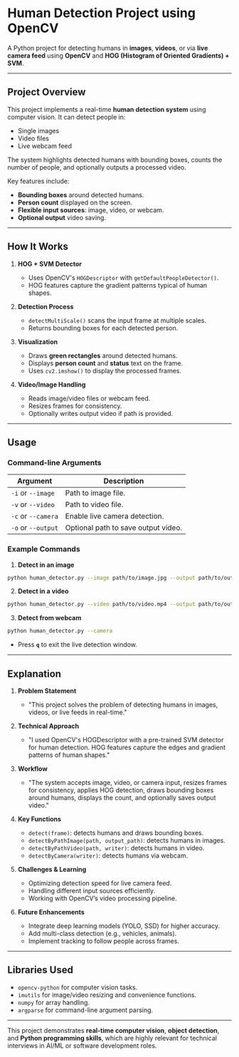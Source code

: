 # Human Detection Project using OpenCV

A Python project for detecting humans in **images**, **videos**, or via **live camera feed** using **OpenCV** and **HOG (Histogram of Oriented Gradients) + SVM**.

---

## Project Overview

This project implements a real-time **human detection system** using computer vision. It can detect people in:

* Single images
* Video files
* Live webcam feed

The system highlights detected humans with bounding boxes, counts the number of people, and optionally outputs a processed video.

Key features include:

* **Bounding boxes** around detected humans.
* **Person count** displayed on the screen.
* **Flexible input sources**: image, video, or webcam.
* **Optional output** video saving.

---

## How It Works

1. **HOG + SVM Detector**

   * Uses OpenCV's `HOGDescriptor` with `getDefaultPeopleDetector()`.
   * HOG features capture the gradient patterns typical of human shapes.

2. **Detection Process**

   * `detectMultiScale()` scans the input frame at multiple scales.
   * Returns bounding boxes for each detected person.

3. **Visualization**

   * Draws **green rectangles** around detected humans.
   * Displays **person count** and **status** text on the frame.
   * Uses `cv2.imshow()` to display the processed frames.

4. **Video/Image Handling**

   * Reads image/video files or webcam feed.
   * Resizes frames for consistency.
   * Optionally writes output video if path is provided.

---

## Usage

### Command-line Arguments

| Argument           | Description                         |
| ------------------ | ----------------------------------- |
| `-i` or `--image`  | Path to image file.                 |
| `-v` or `--video`  | Path to video file.                 |
| `-c` or `--camera` | Enable live camera detection.       |
| `-o` or `--output` | Optional path to save output video. |

### Example Commands

1. **Detect in an image**

```bash
python human_detector.py --image path/to/image.jpg --output path/to/output.jpg
```

2. **Detect in a video**

```bash
python human_detector.py --video path/to/video.mp4 --output path/to/output.avi
```

3. **Detect from webcam**

```bash
python human_detector.py --camera
```

* Press **`q`** to exit the live detection window.

---

## Explanation

1. **Problem Statement**

   * "This project solves the problem of detecting humans in images, videos, or live feeds in real-time."

2. **Technical Approach**

   * "I used OpenCV's HOGDescriptor with a pre-trained SVM detector for human detection. HOG features capture the edges and gradient patterns of human shapes."

3. **Workflow**

   * "The system accepts image, video, or camera input, resizes frames for consistency, applies HOG detection, draws bounding boxes around humans, displays the count, and optionally saves output video."

4. **Key Functions**

   * `detect(frame)`: detects humans and draws bounding boxes.
   * `detectByPathImage(path, output_path)`: detects humans in images.
   * `detectByPathVideo(path, writer)`: detects humans in video.
   * `detectByCamera(writer)`: detects humans via webcam.

5. **Challenges & Learning**

   * Optimizing detection speed for live camera feed.
   * Handling different input sources efficiently.
   * Working with OpenCV’s video processing pipeline.

6. **Future Enhancements**

   * Integrate deep learning models (YOLO, SSD) for higher accuracy.
   * Add multi-class detection (e.g., vehicles, animals).
   * Implement tracking to follow people across frames.

---

## Libraries Used

* `opencv-python` for computer vision tasks.
* `imutils` for image/video resizing and convenience functions.
* `numpy` for array handling.
* `argparse` for command-line argument parsing.

---

This project demonstrates **real-time computer vision**, **object detection**, and **Python programming skills**, which are highly relevant for technical interviews in AI/ML or software development roles.
